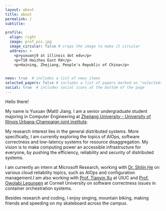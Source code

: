 ```yaml
---
layout: about
title: about
permalink: /
subtitle:

profile:
  align: right
  image: prof_pic.jpg
  image_circular: false # crops the image to make it circular
  address: >
    <p>yuxuanj9 at illinois dot edu</p>
    <p>718 Haizhou East Rd</p>
    <p>Haining, Zhejiang, People's Republic of China</p>
    

news: true  # includes a list of news items
selected_papers: false # includes a list of papers marked as "selected={true}"
social: true  # includes social icons at the bottom of the page
---
```

Hello there!

My name is Yuxuan (Matt) Jiang. I am a senior undergraduate student majoring in Computer Engineering at [Zhejiang University - University of Illinois Urbana-Champaign joint institute](https://zjui.intl.zju.edu.cn/en).

My research interest lies in the general distributed systems. More specifically, I am currently exploring the topics of AIOps, software correctness and low-latency systems for resource disaggregation. My vision is to make computing power an accessible infrastructure for everyone, by pushing the efficiency, reliability and security of distributed systems.

I am currently an intern at Microsoft Research, working with [Dr. Shilin He](https://shilinhe.github.io) on various cloud reliability topics, such as AIOps and configuration management.I am also working with [Prof. Tianyin Xu](https://tianyin.github.io/) at UIUC and [Prof. Owolabi Legunsen](https://www.cs.cornell.edu/~legunsen/) at Cornell University on software correctness issues in container orchestration systems.

Besides research and coding, I enjoy singing, mountain biking, making friends and speeding on my skateboard across the campus.
